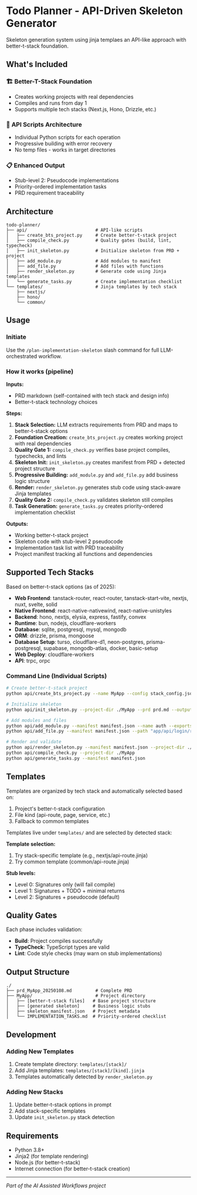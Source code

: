 # Todo Planner - API-Driven Skeleton Generator

Skeleton generation system using jinja templaes an API-like approach with better-t-stack foundation.

## What's Included

### 🏗️ **Better-T-Stack Foundation**

- Creates working projects with real dependencies
- Compiles and runs from day 1
- Supports multiple tech stacks (Next.js, Hono, Drizzle, etc.)

### 🔧 **API Scripts Architecture**

- Individual Python scripts for each operation
- Progressive building with error recovery
- No temp files - works in target directories

### 📋 **Enhanced Output**

- Stub-level 2: Pseudocode implementations
- Priority-ordered implementation tasks
- PRD requirement traceability

## Architecture

```
todo-planner/
├── api/                          # API-like scripts
│   ├── create_bts_project.py     # Create better-t-stack project
│   ├── compile_check.py          # Quality gates (build, lint, typecheck)
│   ├── init_skeleton.py          # Initialize skeleton from PRD + project
│   ├── add_module.py             # Add modules to manifest
│   ├── add_file.py               # Add files with functions
│   ├── render_skeleton.py        # Generate code using Jinja templates
│   └── generate_tasks.py         # Create implementation checklist
└── templates/                    # Jinja templates by tech stack
    ├── nextjs/
    ├── hono/
    └── common/
```

## Usage

### Initiate

Use the `/plan-implementation-skeleton` slash command for full LLM-orchestrated workflow.

### How it works (pipeline)

**Inputs:**

- PRD markdown (self-contained with tech stack and design info)
- Better-t-stack technology choices

**Steps:**

1. **Stack Selection:** LLM extracts requirements from PRD and maps to better-t-stack options
2. **Foundation Creation:** `create_bts_project.py` creates working project with real dependencies
3. **Quality Gate 1:** `compile_check.py` verifies base project compiles, typechecks, and lints
4. **Skeleton Init:** `init_skeleton.py` creates manifest from PRD + detected project structure
5. **Progressive Building:** `add_module.py` and `add_file.py` add business logic structure
6. **Render:** `render_skeleton.py` generates stub code using stack-aware Jinja templates
7. **Quality Gate 2:** `compile_check.py` validates skeleton still compiles
8. **Task Generation:** `generate_tasks.py` creates priority-ordered implementation checklist

**Outputs:**

- Working better-t-stack project
- Skeleton code with stub-level 2 pseudocode
- Implementation task list with PRD traceability
- Project manifest tracking all functions and dependencies

## Supported Tech Stacks

Based on better-t-stack options (as of 2025):

- **Web Frontend**: tanstack-router, react-router, tanstack-start-vite, nextjs, nuxt, svelte, solid
- **Native Frontend**: react-native-nativewind, react-native-unistyles
- **Backend**: hono, nextjs, elysia, express, fastify, convex
- **Runtime**: bun, nodejs, cloudflare-workers
- **Database**: sqlite, postgresql, mysql, mongodb
- **ORM**: drizzle, prisma, mongoose
- **Database Setup**: turso, cloudflare-d1, neon-postgres, prisma-postgresql, supabase, mongodb-atlas, docker, basic-setup
- **Web Deploy**: cloudflare-workers
- **API**: trpc, orpc

### Command Line (Individual Scripts)

```bash
# Create better-t-stack project
python api/create_bts_project.py --name MyApp --config stack_config.json

# Initialize skeleton
python api/init_skeleton.py --project-dir ./MyApp --prd prd.md --output manifest.json

# Add modules and files
python api/add_module.py --manifest manifest.json --name auth --exports "login,logout"
python api/add_file.py --manifest manifest.json --path "app/api/login/route.ts" --kind api-route

# Render and validate
python api/render_skeleton.py --manifest manifest.json --project-dir ./MyApp
python api/compile_check.py --project-dir ./MyApp
python api/generate_tasks.py --manifest manifest.json
```

## Templates

Templates are organized by tech stack and automatically selected based on:

1. Project's better-t-stack configuration
2. File kind (api-route, page, service, etc.)
3. Fallback to common templates

Templates live under `templates/` and are selected by detected stack:

**Template selection:**

1. Try stack-specific template (e.g., nextjs/api-route.jinja)
2. Try common template (common/api-route.jinja)

**Stub levels:**

- Level 0: Signatures only (will fail compile)
- Level 1: Signatures + TODO + minimal returns
- Level 2: Signatures + pseudocode (default)

## Quality Gates

Each phase includes validation:

- **Build**: Project compiles successfully
- **TypeCheck**: TypeScript types are valid
- **Lint**: Code style checks (may warn on stub implementations)

## Output Structure

```
./
├── prd_MyApp_20250108.md         # Complete PRD
├── MyApp/                        # Project directory
│   ├── [better-t-stack files]   # Base project structure
│   ├── [generated skeleton]     # Business logic stubs
│   ├── skeleton_manifest.json   # Project metadata
│   └── IMPLEMENTATION_TASKS.md  # Priority-ordered checklist
```

## Development

### Adding New Templates

1. Create template directory: `templates/[stack]/`
2. Add Jinja templates: `templates/[stack]/[kind].jinja`
3. Templates automatically detected by `render_skeleton.py`

### Adding New Stacks

1. Update better-t-stack options in prompt
2. Add stack-specific templates
3. Update `init_skeleton.py` stack detection

## Requirements

- Python 3.8+
- Jinja2 (for template rendering)
- Node.js (for better-t-stack)
- Internet connection (for better-t-stack creation)

---

_Part of the AI Assisted Workflows project_

